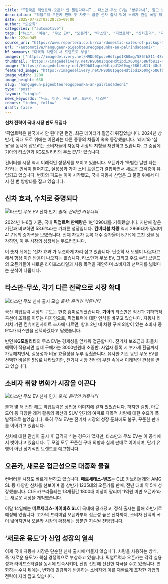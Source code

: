 ```yaml
---
title: "“한국은 픽업트럭·오픈카 안 팔린다더니” … 타스만·무쏘 EV는 ‘쌍두마차’, 알고 보니 ‘신차 효과’"
description: "픽업트럭·오픈카 판매 두 자릿수 급증 신차 출시 덕에 소비자 관심 폭발 타스만·무쏘 EV, 전성기 이끄는 쌍두마차 ..."
date: 2025-07-22T02:28:25+09:00
author: "오승희"
categories: ["automotive"]
tags: ["뉴스", "이슈", "무쏘 EV", "오픈카", "타스만", "픽업트럭", "신차효과", "자동차시장트렌드"]
hash: 222ae945
source_url: "https://www.reportera.co.kr/car/domestic-sales-of-pickup-trucks/"
url: "/automotive/hangugeun-pigeobteureogopeunka-an-palrindadeoni/"
h5_summary: "다목적 차량이 새 트렌드로 부상"
images: ["https://imagedelivery.net/H9Db0IpqceHdtipd1X60mg/586fb811-48c5-414b-7a24-bfa9fc27c600/public", "https://imagedelivery.net/H9Db0IpqceHdtipd1X60mg/106d6b78-6226-4ba4-a421-dc0047758b00/public", "https://imagedelivery.net/H9Db0IpqceHdtipd1X60mg/c3b7b71a-8331-4ae8-8713-f9c2557acf00/public", "https://imagedelivery.net/H9Db0IpqceHdtipd1X60mg/963e2d09-f616-4178-ed91-142c4a6c4300/public"]
thumbnail: "https://imagedelivery.net/H9Db0IpqceHdtipd1X60mg/586fb811-48c5-414b-7a24-bfa9fc27c600/public"
image: "https://imagedelivery.net/H9Db0IpqceHdtipd1X60mg/586fb811-48c5-414b-7a24-bfa9fc27c600/public"
featured_image: "https://imagedelivery.net/H9Db0IpqceHdtipd1X60mg/586fb811-48c5-414b-7a24-bfa9fc27c600/public"
image_width: 1200
image_height: 630
slug: "hangugeun-pigeobteureogopeunka-an-palrindadeoni"
type: "post"
layout: "single"
news_keywords: "뉴스, 이슈, 무쏘 EV, 오픈카, 타스만"
robots: "index, follow"
draft: false
---
```


**신차 전략이 국내 시장 판도 뒤집다**

‘픽업트럭은 한국에서 안 된다’던 편견, 최근 데이터가 말끔히 뒤집었습니다. 2024년 상반기, 국내 도로 위에는 이전과는 다른 종류의 차들이 속속 등장했습니다. ‘레저’와 ‘실용’을 동시에 잡으려는 소비자들이 자동차 시장의 지형을 재편하고 있습니다. 그 중심에 기아의 타스만과 KG모빌리티의 무쏘 EV가 있습니다.

컨버터블 시장 역시 이례적인 성장세를 보이고 있습니다. 오픈카가 ‘특별한 날만 타는 차’라는 인식이 옅어지고, 실용성과 가치 소비 트렌드가 결합하면서 새로운 고객층이 유입되고 있습니다. 변화의 파도는 이미 시작됐고, 국내 자동차 산업은 그 물결 위에서 다시 한 번 방향타를 잡고 있습니다.

## 신차 효과, 수치로 증명되다

![타스만 무쏘 EV 신차 인기](https://imagedelivery.net/H9Db0IpqceHdtipd1X60mg/c3b7b71a-8331-4ae8-8713-f9c2557acf00/public)
*출처: 온라인 커뮤니티*


2024년 1~6월 기준, 국내 **픽업트럭 판매량**은 1만1290대를 기록했습니다. 지난해 같은 기간과 비교하면 53.6%라는 가파른 성장입니다. **컨버터블 차량** 역시 2866대가 팔리며 41.7%의 증가폭을 보였습니다. 전체 자동차 등록 대수 증가율이 5.7%에 그친 것을 생각하면, 이 두 시장의 성장세는 두드러집니다.

이 숫자 뒤에는 ‘신차 효과’가 뚜렷하게 자리 잡고 있습니다. 단순히 새 모델이 나온다고 해서 항상 이런 반응이 나오지는 않습니다. 타스만과 무쏘 EV, 그리고 주요 수입 브랜드의 오픈카들이 새로운 라이프스타일과 사용 목적을 제안하며 소비자의 선택지를 넓혔다는 분석이 나옵니다.

## 타스만-무쏘, 각기 다른 전략으로 시장 확대

![타스만 무쏘 신차 출시 모습](https://imagedelivery.net/H9Db0IpqceHdtipd1X60mg/106d6b78-6226-4ba4-a421-dc0047758b00/public)
*출처: 온라인 커뮤니티*


국산 픽업트럭 시장의 구도는 한층 흥미로워졌습니다. **기아**의 타스만은 직선과 기하학적 곡선이 조화를 이루는 디자인으로, 픽업트럭에 대한 인식을 바꾸고 있습니다. 자동차 리서치 기관 컨슈머인사이트 조사에 따르면, 향후 2년 내 차량 구매 의향이 있는 소비자 중 9%가 타스만을 선택하겠다고 답했습니다.

반면 **KG모빌리티**의 무쏘 EV는 경제성을 앞세워 접근합니다. 전기차 보조금과 화물차 혜택이 적용되면 실제 구매가는 3000만원대 초중반. 사업자 등록 시 부가세 환급까지 가능해지면서, 실용성과 비용 효율성을 두루 갖췄습니다. 유사한 기간 동안 무쏘 EV를 선택한 비율은 5%로 나타났지만, 전기차 시장 전반의 부진 속에서 이례적인 관심을 받고 있습니다.

## 소비자 취향 변화가 시장을 이끈다

![타스만 무쏘 EV 신차 인기](https://imagedelivery.net/H9Db0IpqceHdtipd1X60mg/963e2d09-f616-4178-ed91-142c4a6c4300/public)
*출처: 온라인 커뮤니티*


불과 몇 해 전만 해도 픽업트럭은 상업용 이미지에 갇혀 있었습니다. 하지만 캠핑, 아웃도어 등 다양한 레저 활동의 확산과 SUV 인기의 여파로 다목적 차량에 대한 수요가 폭발적으로 늘었습니다. 특히 무쏘 EV는 전기차 시장의 성장 둔화에도 불구, 꾸준한 판매를 이어가고 있습니다.

신차에 대한 관심이 출시 후 급격히 식는 경우가 많지만, 타스만과 무쏘 EV는 이 공식에서 벗어나고 있습니다. 두 모델 모두 꾸준한 구매 의향과 실제 판매로 이어지며, 단기 유행이 아닌 장기적인 트렌드를 예고합니다.

## 오픈카, 새로운 접근성으로 대중화 물결

컨버터블 시장도 빠르게 변하고 있습니다. **메르세데스-벤츠**는 CLE 카브리올레와 AMG SL 등 다양한 신차를 선보이며 올 상반기 1235대의 오픈카를 판매, 전년 대비 약 5배 성장했습니다. CLE 카브리올레는 13개월간 1800대 이상이 팔리며 ‘1억원 미만 오픈카’라는 새로운 시장을 개척했습니다.

이달 14일에는 **메르세데스-마이바흐 SL**이 국내에 공개됐고, 정식 출시는 올해 하반기로 예정돼 있습니다. 고가의 프리미엄 오픈카부터 접근성 높은 신차까지, 소비자 선택의 폭이 넓어지면서 오픈카 시장의 확장세는 당분간 지속될 전망입니다.

## ‘새로운 용도’가 산업 성장의 열쇠

이제 국내 자동차 시장은 단순한 신차 출시에 머물지 않습니다. 차량을 사용하는 방식, 즉 ‘새로운 용도’가 핵심 경쟁력으로 부상하고 있습니다. 픽업트럭과 오픈카는 각각 실용성과 라이프스타일을 동시에 만족시키며, 산업 전반에 신선한 자극을 주고 있습니다. 변화하는 수치 뒤에는, 변화에 민감하게 반응하는 소비자와 이를 재빠르게 포착한 기업의 전략이 자리 잡고 있습니다.
